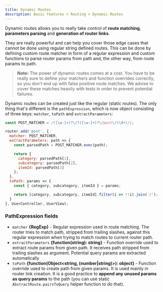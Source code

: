 ```yaml
---
title: Dynamic Routes
description: Basic features > Routing > Dynamic Routes
---
```


Dynamic routes allows you to really take control of **route matching**, **parameters parsing** and **generation of router links**.

They are really powerful and can help you cover those edge cases that cannot be done using regular string defined routes. This can be done by defining custom route matcher in form of a regular expression and custom functions to parse router params from path and, the other way, from route params to path.

> **Note:** The power of dynamic routes comes at a cost. You have to be really sure to define your matchers and function overrides correctly, so you don't end up with false positive route matches. We advise to cover these matches heavily with tests in order to prevent potential failures.

Dynamic routes can be created just like the regular (static routes). The only thing that's different is the `pathExpression`, which is now object consisting of three keys: `matcher`, `toPath` and `extractParameters`:

```javascript
const POST_MATCHER = /([\w-]+)?\/?([\w-]+)?\/post\/(\d+)/i;

router.add('post', {
  matcher: POST_MATCHER,
  extractParameters: path => {
    const parsedPath = POST_MATCHER.exec(path);

    return {
      category: parsedPath[1],
      subcategory: parsedPath[2],
      itemId: parsedPath[3]
    };
  },
  toPath: params => {
    const { category, subcategory, itemId } = params;

    return [category, subcategory, itemId].filter(i => !!i).join('/');
  }
}, UserController, UserView);
```

### PathExpression fields

- `matcher` **{RegExp}** - Regular expression used in route matching. The router tries to match path, stripped from trailing slashes, against this regular expression when trying to match routes to current router path.
- `extractParameters` **{function(string): string}** - Function override used to extract route params from given path. It receives path stripped from trailing slashes as argument. Potential query params are extracted automatically
- `toPath` **{function(Object<string, (number|string)>): object}** - Function override used to create path from given params. It is used mainly in router link creation. It is a good practice to **append any unused params as query params** to the path (you can use static `AbstractRoute.pairsToQuery` helper function to do that).
